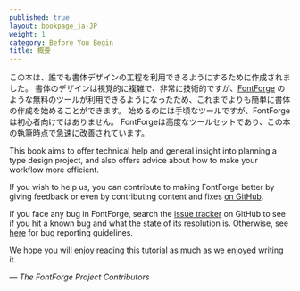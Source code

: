 ```yaml
---
published: true
layout: bookpage_ja-JP
weight: 1
category: Before You Begin
title: 概要
---
```

<!--
published: true
layout: bookpage
weight: 1
category: Before You Begin
title: Introduction
-->

<!--
This book has been produced to help make the process of type design available to anyone. Type design
is visually complex as well as highly technical &mdash; however it is easier to begin making type
now than ever, partly because of the availability of free tools like [FontForge]. While being a
handy tool with which to begin, FontForge is not just for beginners. It has an advanced toolset
and is rapidly improving at the time this book is being written.
-->
この本は、誰でも書体デザインの工程を利用できるようにするために作成されました。
書体のデザインは視覚的に複雑で、非常に技術的ですが、[FontForge] のような無料のツールが利用できるようになったため、これまでよりも簡単に書体の作成を始めることができます。
始めるのには手頃なツールですが、FontForgeは初心者向けではありません。
FontForgeは高度なツールセットであり、この本の執筆時点で急速に改善されています。

This book aims to offer technical help and general insight into planning a type design project, and
also offers advice about how to make your workflow more efficient.

If you wish to help us, you can contribute to making FontForge better by giving feedback or even by
contributing content and fixes [on GitHub].  

If you face any bug in FontForge, search the [issue tracker] on GitHub to see if you hit a known bug
and what the state of its resolution is. Otherwise, see [here][bug] for bug reporting guidelines.

We hope you will enjoy reading this tutorial as much as we enjoyed writing it.

*&mdash; The FontForge Project Contributors*

[FontForge]: http://fontforge.github.io/
[on GitHub]: https://github.com/fontforge/designwithfontforge.com/
[issue tracker]: https://github.com/fontforge/fontforge/issues
[bug]: When_Things_Go_Wrong_With_Fontforge_Itself.html
